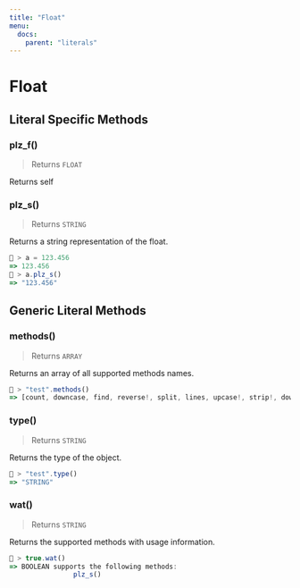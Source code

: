 ```yaml
---
title: "Float"
menu:
  docs:
    parent: "literals"
---
```

# Float




## Literal Specific Methods

### plz_f()
> Returns `FLOAT`

Returns self



### plz_s()
> Returns `STRING`

Returns a string representation of the float.


```js
🚀 > a = 123.456
=> 123.456
🚀 > a.plz_s()
=> "123.456"
```



## Generic Literal Methods

### methods()
> Returns `ARRAY`

Returns an array of all supported methods names.

```js
🚀 > "test".methods()
=> [count, downcase, find, reverse!, split, lines, upcase!, strip!, downcase!, size, plz_i, replace, reverse, strip, upcase]
```

### type()
> Returns `STRING`

Returns the type of the object.

```js
🚀 > "test".type()
=> "STRING"
```

### wat()
> Returns `STRING`

Returns the supported methods with usage information.

```js
🚀 > true.wat()
=> BOOLEAN supports the following methods:
				plz_s()
```

